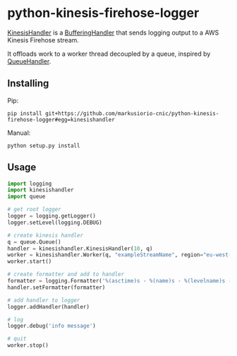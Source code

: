 # python-kinesis-firehose-logger

[KinesisHandler](kinesishandler/kinesishandler.py) is a [BufferingHandler](https://docs.python.org/2.7/library/logging.handlers.html#logging.handlers.BufferingHandler) that sends logging output to a AWS Kinesis Firehose stream.

It offloads work to a worker thread decoupled by a queue, inspired by [QueueHandler](https://docs.python.org/3.5/library/logging.handlers.html#queuehandler).

## Installing

Pip:

    pip install git+https://github.com/markusiorio-cnic/python-kinesis-firehose-logger#egg=kinesishandler

Manual:

    python setup.py install

## Usage

```python
import logging
import kinesishandler
import queue

# get root logger
logger = logging.getLogger()
logger.setLevel(logging.DEBUG)

# create kinesis handler
q = queue.Queue()
handler = kinesishandler.KinesisHandler(10, q)
worker = kinesishandler.Worker(q, "exampleStreamName", region="eu-west-1")
worker.start()

# create formatter and add to handler
formatter = logging.Formatter('%(asctime)s - %(name)s - %(levelname)s - %(message)s')
handler.setFormatter(formatter)

# add handler to logger
logger.addHandler(handler)

# log
logger.debug('info message')

# quit
worker.stop()
```
